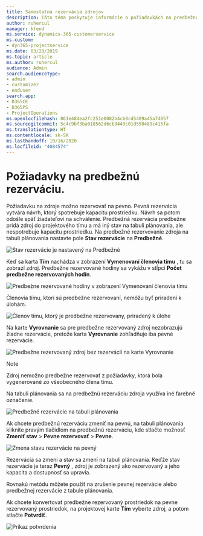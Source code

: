 ```yaml
---
title: Samostatná rezervácia zdrojov
description: Táto téma poskytuje informácie o požiadavkách na predbežnú rezerváciu.
author: ruhercul
manager: kfend
ms.service: dynamics-365-customerservice
ms.custom:
- dyn365-projectservice
ms.date: 03/28/2019
ms.topic: article
ms.author: ruhercul
audience: Admin
search.audienceType:
- admin
- customizer
- enduser
search.app:
- D365CE
- D365PS
- ProjectOperations
ms.openlocfilehash: 861e484ea2fc251e0082b4cb0cd5409a45a74057
ms.sourcegitcommit: 5c4c9bf3ba018562d6cb3443c01d550489c415fa
ms.translationtype: HT
ms.contentlocale: sk-SK
ms.lasthandoff: 10/16/2020
ms.locfileid: "4084574"
---
```

# <a name="soft-book-requirements"></a>Požiadavky na predbežnú rezerváciu.

Požiadavku na zdroje možno rezervovať na pevno. Pevná rezervácia vytvára návrh, ktorý spotrebuje kapacitu prostriedku. Návrh sa potom odošle späť žiadateľovi na schválenie. Predbežná rezervácia predbežne pridá zdroj do projektového tímu a má iný stav na tabuli plánovania, ale nespotrebuje kapacitu prostriedku. Na predbežné rezervovanie zdroja na tabuli plánovania nastavte pole **Stav rezervácie** na **Predbežné**.

![Stav rezervácie je nastavený na Predbežné](media/Resource-Management-image77.png)

Keď sa karta **Tím** nachádza v zobrazení **Vymenovaní členovia tímu** , tu sa zobrazí zdroj. Predbežne rezervované hodiny sa vykážu v stĺpci **Počet predbežne rezervovaných hodín**.

![Predbežne rezervované hodiny v zobrazení Vymenovaní členovia tímu](media/Resource-Management-image78.png)

Členovia tímu, ktorí sú predbežne rezervovaní, nemôžu byť priradení k úlohám.

![Členov tímu, ktorý je predbežne rezervovany, priradený k úlohe](media/Resource-Management-image79.png)

Na karte **Vyrovnanie** sa pre predbežne rezervovaný zdroj nezobrazujú žiadne rezervácie, pretože karta **Vyrovnanie** zohľadňuje iba pevné rezervácie.

![Predbežne rezervovaný zdroj bez rezervácií na karte Vyrovnanie](media/Resource-Management-image80.png)

> [!NOTE]
> Zdroj nemožno predbežne rezervovať z požiadavky, ktorá bola vygenerované zo všeobecného člena tímu.

Na tabuli plánovania sa na predbežnú rezerváciu zdroja využíva iné farebné označenie.

![Predbežné rezervácie na tabuli plánovania](media/Resource-Management-image81.png)

Ak chcete predbežnú rezerváciu zmeniť na pevnú, na tabuli plánovania kliknite pravým tlačidlom na predbežnú rezerváciu, kde stlačte možnosť **Zmeniť stav** \> **Pevne rezervovať** \> **Pevne**.

![Zmena stavu rezervácie na pevný](media/Resource-Management-image82.png)

Rezervácia sa zmení a stav sa zmení na tabuli plánovania. Keďže stav rezervácie je teraz **Pevný** , zdroj je zobrazený ako rezervovaný a jeho kapacita a dostupnosť sa upravia.

Rovnakú metódu môžete použiť na zrušenie pevnej rezervácie alebo predbežnej rezervácie z tabule plánovania.

Ak chcete konvertovať predbežne rezervovaný prostriedok na pevne rezervovaný prostriedok, na projektovej karte **Tím** vyberte zdroj, a potom stlačte **Potvrdiť**.

![Príkaz potvrdenia](media/Resource-Management-image83.png)
